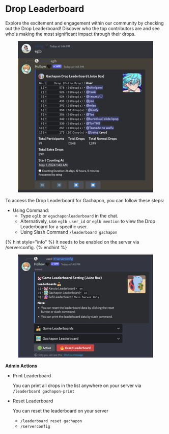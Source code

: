 # Drop Leaderboard

Explore the excitement and engagement within our community by checking out the Drop Leaderboard! Discover who the top contributors are and see who's making the most significant impact through their drops.

<figure><img src="../.gitbook/assets/image (5) (1).png" alt=""><figcaption></figcaption></figure>

To access the Drop Leaderboard for Gachapon, you can follow these steps:

* Using Command:
  * Type `eglb` or `egachaponleaderboard` in the chat.
  * Alternatively, use `eglb user_id` or `eglb mention` to view the Drop Leaderboard for a specific user.
  * Using Slash Command `/leaderboard gachapon`

{% hint style="info" %}
It needs to be enabled on the server via /serverconfig.
{% endhint %}

<figure><img src="../.gitbook/assets/image (8).png" alt=""><figcaption></figcaption></figure>

**Admin Actions**

*   Print Leaderboard

    You can print all drops in the list anywhere on your server via `/leaderboard gachapon-print`
*   Reset Leaderboard

    You can reset the leaderboard on your server

    * &#x20;`/leaderboard reset gachapon`
    * `/serverconfig`
